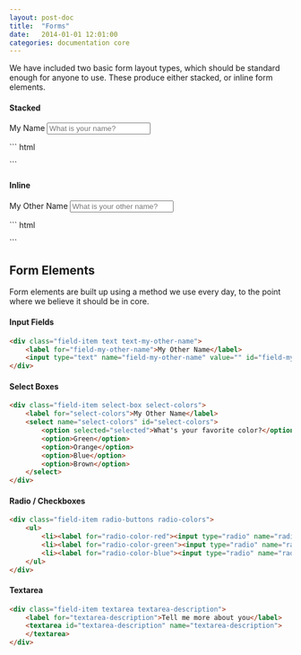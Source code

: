 ```yaml
---
layout: post-doc
title:  "Forms"
date:   2014-01-01 12:01:00
categories: documentation core
---
```


We have included two basic form layout types, which should be standard enough for anyone to use. These produce either stacked, or inline form elements.

#### Stacked
<form class="form stacked">
<div class="field-item text text-my-name">
<label for="field-my-name">My Name</label>
<input type="text" name="field-my-name" value="" id="field-my-name" placeholder="What is your name?">
</div>
</form>
``` html
<form class="form stacked">
    
<!-- Form content here -->
    
</form>
```

#### Inline
<form class="form inline">
<div class="field-item text text-my-other-name">
<label for="field-my-other-name">My Other Name</label>
<input type="text" name="field-my-other-name" value="" id="field-my-other-name" placeholder="What is your other name?">
</div>
</form>
``` html
<form class="form inline">
    
<!-- Form content here -->
    
</form>
```

## Form Elements

Form elements are built up using a method we use every day, to the point where we believe it should be in core.

#### Input Fields

``` html
<div class="field-item text text-my-other-name">
    <label for="field-my-other-name">My Other Name</label>
    <input type="text" name="field-my-other-name" value="" id="field-my-other-name" placeholder="What is your other name?">
</div>
```

#### Select Boxes

``` html
<div class="field-item select-box select-colors">
    <label for="select-colors">My Other Name</label>
    <select name="select-colors" id="select-colors">
        <option selected="selected">What's your favorite color?</option>
        <option>Green</option>
        <option>Orange</option>
        <option>Blue</option>
        <option>Brown</option>
    </select>
</div>
```

#### Radio / Checkboxes

``` html
<div class="field-item radio-buttons radio-colors">
    <ul>
        <li><label for="radio-color-red"><input type="radio" name="radio-colors" value="red" id="radio-color-red" /> Red</label></li>
        <li><label for="radio-color-green"><input type="radio" name="radio-colors" value="green" id="radio-color-green" /> Green</label></li>
        <li><label for="radio-color-blue"><input type="radio" name="radio-colors" value="blue" id="radio-color-blue" /> Blue</label></li>
    </ul>
</div>
```

#### Textarea

``` html
<div class="field-item textarea textarea-description">
    <label for="textarea-description">Tell me more about you</label>
    <textarea id="textarea-description" name="textarea-description">
    </textarea>
</div>
```
